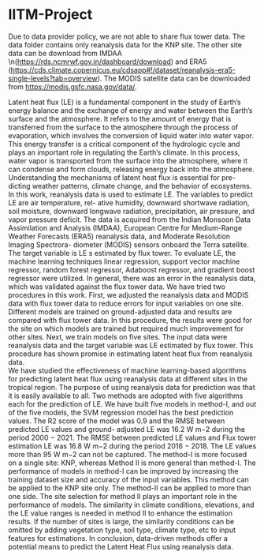 # IITM-Project
Due to data provider policy, we are not able to share flux tower data. The data folder contains only reanalysis data for the KNP site. The other site data can be download from IMDAA \n(https://rds.ncmrwf.gov.in/dashboard/download) and ERA5 (https://cds.climate.copernicus.eu/cdsapp#!/dataset/reanalysis-era5-single-levels?tab=overview). The MODIS satellite data can be downloaded from https://modis.gsfc.nasa.gov/data/.  


Latent heat flux (LE) is a fundamental component in the study of Earth’s energy balance
and the exchange of energy and water between the Earth’s surface and the atmosphere. It
refers to the amount of energy that is transferred from the surface to the atmosphere through
the process of evaporation, which involves the conversion of liquid water into water vapor.
This energy transfer is a critical component of the hydrologic cycle and plays an important
role in regulating the Earth’s climate. In this process, water vapor is transported from the
surface into the atmosphere, where it can condense and form clouds, releasing energy back
into the atmosphere. Understanding the mechanisms of latent heat flux is essential for pre-
dicting weather patterns, climate change, and the behavior of ecosystems. In this work,
reanalysis data is used to estimate LE. The variables to predict LE are air temperature, rel-
ative humidity, downward shortwave radiation, soil moisture, downward longwave radiation,
precipitation, air pressure, and vapor pressure deficit. The data is acquired from the Indian
Monsoon Data Assimilation and Analysis (IMDAA), European Centre for Medium-Range
Weather Forecasts (ERA5) reanalysis data, and Moderate Resolution Imaging Spectrora-
diometer (MODIS) sensors onboard the Terra satellite. The target variable is LE s estimated
by flux tower. To evaluate LE, the machine learning techniques linear regression, support
vector machine regressor, random forest regressor, Adaboost regressor, and gradient boost
regressor were utilized. In general, there was an error in the reanalysis data, which was
validated against the flux tower data. We have tried two procedures in this work. First,
we adjusted the reanalysis data and MODIS data with flux tower data to reduce errors for
input variables on one site. Different models are trained on ground-adjusted data and results
are compared with flux tower data. In this procedure, the results were good for the site on
which models are trained but required much improvement for other sites. Next, we train
models on five sites. The input data were reanalysis data and the target variable was LE
estimated by flux tower. This procedure has shown promise in estimating latent heat flux
from reanalysis data.  
We have studied the effectiveness of machine learning-based algorithms for predicting latent
heat flux using reanalysis data at different sites in the tropical region. The purpose of using
reanalysis data for prediction was that it is easily available to all. Two methods are adopted
with five algorithms each for the prediction of LE. We have built five models in method-I,
and out of the five models, the SVM regression model has the best prediction values. The
R2 score of the model was 0.9 and the RMSE between predicted LE values and ground-
adjusted LE was 16.2 W m−2 during the period 2000 − 2021. The RMSE between predicted
LE values and Flux tower estimation LE was 16.8 W m−2 during the period 2016 − 2018.
The LE values more than 95 W m−2 can not be captured. The method-I is more focused on
a single site: KNP, whereas Method II is more general than method-I. The performance of
models in method-I can be improved by increasing the training dataset size and accuracy
of the input variables. This method can be applied to the KNP site only. The method-II
can be applied to more than one side. The site selection for method II plays an important
role in the performance of models. The similarity in climate conditions, elevations, and the
LE value ranges is needed in method II to enhance the estimation results. If the number of
sites is large, the similarity conditions can be omitted by adding vegetation type, soil type,
climate type, etc to input features for estimations. In conclusion, data-driven methods offer
a potential means to predict the Latent Heat Flux using reanalysis data.


